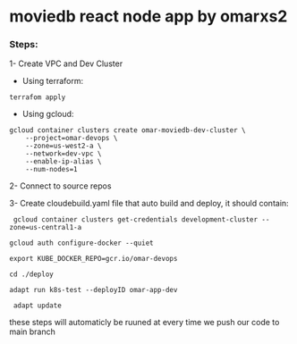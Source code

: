 # moviedb react node app by omarxs2 

### Steps: 

1- Create VPC and Dev Cluster 

* Using terraform:

``` terrafom apply ```

* Using gcloud:
```
gcloud container clusters create omar-moviedb-dev-cluster \
    --project=omar-devops \
    --zone=us-west2-a \
    --network=dev-vpc \
    --enable-ip-alias \
	--num-nodes=1
```

2- Connect to source repos

3- Create cloudebuild.yaml file that auto build and deploy, it should contain:

``` gcloud container clusters get-credentials development-cluster --zone=us-central1-a```

``` gcloud auth configure-docker --quiet  ```

``` export KUBE_DOCKER_REPO=gcr.io/omar-devops  ```

``` cd ./deploy ```

``` adapt run k8s-test --deployID omar-app-dev ```

``` adapt update```

these steps will automaticly be ruuned at every time we push our code to main branch